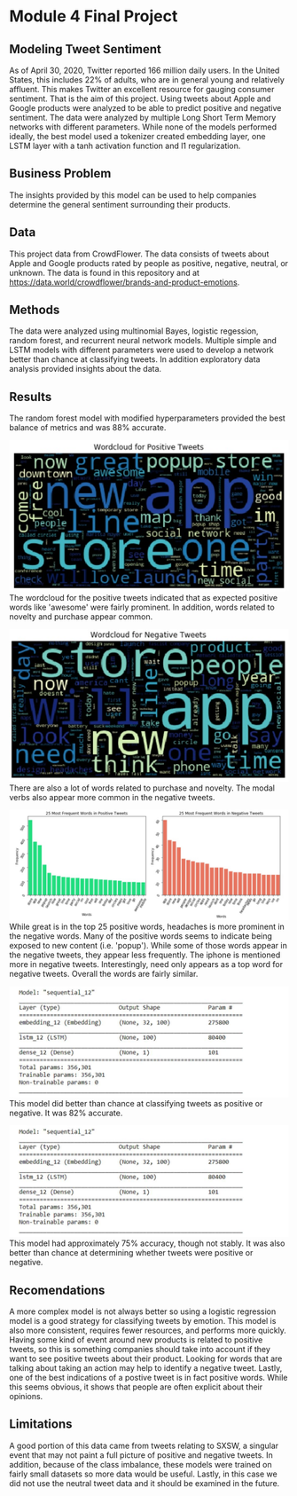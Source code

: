 
# Module 4 Final Project
## Modeling Tweet Sentiment

As of April 30, 2020, Twitter reported 166 million daily users. In the United States, this includes 22% of adults, who are in general young and relatively affluent. This makes Twitter an excellent resource for gauging consumer sentiment. That is the aim of this project. Using tweets about Apple and Google products were analyzed to be able to predict positive and negative sentiment. The data were analyzed by multiple Long Short Term Memory networks with different parameters. While none of the models performed ideally, the best model used a tokenizer created embedding layer, one LSTM layer with a tanh activation function and l1 regularization.  

## Business Problem

The insights provided by this model can be used to help companies determine the general sentiment surrounding their products.

## Data

This project data from CrowdFlower. The data consists of tweets about Apple and Google products rated by people as positive, negative, neutral, or unknown. The data is found in this repository and at https://data.world/crowdflower/brands-and-product-emotions. 

## Methods

The data were analyzed using multinomial Bayes, logistic regession, random forest, and recurrent neural network models. Multiple simple and LSTM models with different parameters were used to develop a network better than chance at classifying tweets. In addition exploratory data analysis provided insights about the data.    

## Results

The random forest model with modified hyperparameters provided the best balance of metrics and was 88% accurate.  

![wordcloudpos](images/wordcloudpos.jpg)
The wordcloud for the positive tweets indicated that as expected positive words like 'awesome' were fairly prominent. In addition, words related to novelty and purchase appear common.

![wordcloudneg](images/wordcloudneg.jpg)
There are also a lot of words related to purchase and novelty. The modal verbs also appear more common in the negative tweets.

![top25](images/top25.jpg)
While great is in the top 25 positive words, headaches is more prominent in the negative words. Many of the positive words seems to indicate being exposed to new content (i.e. 'popup'). While some of those words appear in the negative tweets, they appear less frequently. The iphone is mentioned more in negative tweets. Interestingly, need only appears as a top word for negative tweets. Overall the words are fairly similar.

![logregconfusionmatrix](images/model.jpg)
This model did better than chance at classifying tweets as positive or negative. It was 82% accurate.

![nnconfusionmatrix](images/model.jpg)
This model had approximately 75% accuracy, though not stably. It was also better than chance at determining whether tweets were positive or negative. 

## Recomendations
A more complex model is not always better so using a logistic regression model is a good strategy for classifying tweets by emotion. This model is also more consistent, requires fewer resources, and performs more quickly. Having some kind of event around new products is related to positive tweets, so this is something companies should take into account if they want to see positive tweets about their product. Looking for words that are talking about taking an action may help to identify a negative tweet. Lastly, one of the best indications of a postive tweet is in fact positive words. While this seems obvious, it shows that people are often explicit about their opinions.



## Limitations

A good portion of this data came from tweets relating to SXSW, a singular event that may not paint a full picture of positive and negative tweets. In addition, because of the class imbalance, these models were trained on fairly small datasets so more data would be useful. Lastly, in this case we did not use the neutral tweet data and it should be examined in the future.